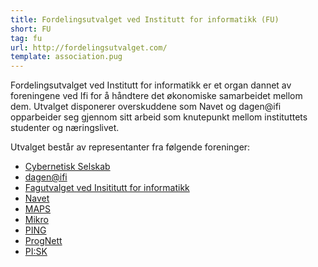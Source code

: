 ```yaml
---
title: Fordelingsutvalget ved Institutt for informatikk (FU)
short: FU
tag: fu
url: http://fordelingsutvalget.com/
template: association.pug
---
```


Fordelingsutvalget ved Institutt for informatikk er et organ dannet av foreningene ved Ifi for å håndtere det økonomiske samarbeidet mellom dem. Utvalget disponerer overskuddene som Navet og dagen@ifi opparbeider seg gjennom sitt arbeid som knutepunkt mellom instituttets studenter og næringslivet.

Utvalget består av representanter fra følgende foreninger:

* [Cybernetisk Selskab](../cyb)
* [dagen@ifi](../dagen)
* [Fagutvalget ved Insititutt for informatikk](../fui)
* [Navet](../navet)
* [MAPS](../maps)
* [Mikro](../mikro)
* [PING](../ping)
* [ProgNett](../prognett)
* [PI:SK](../pisk)